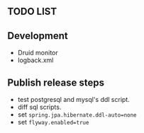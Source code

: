 TODO LIST
---

## Development
* Druid monitor
* logback.xml


## Publish release steps
* test postgresql and mysql's ddl script.
* diff sql scripts.
* set `spring.jpa.hibernate.ddl-auto=none`
* set `flyway.enabled=true`

